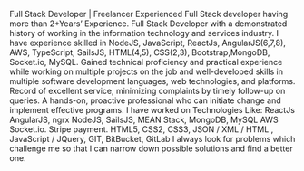 Full Stack Developer | Freelancer
Experienced Full Stack developer having more than 2+Years’ Experience. Full Stack Developer with a demonstrated history of working in the information technology and services industry.
I have experience skilled in NodeJS, JavaScript, ReactJs, AngularJS(6,7,8), AWS, TypeScript, SailsJS, HTML(4,5), CSS(2,3), Bootstrap,MongoDB, Socket.io, MySQL.
Gained technical proficiency and practical experience while working on multiple projects on the job and well-developed skills in multiple software development languages, web technologies, and platforms.
Record of excellent service, minimizing complaints by timely follow-up on queries. A hands-on, proactive professional who can initiate change and implement effective programs.
I have worked on Technologies Like:
ReactJs
AngularJS, ngrx
NodeJS, SailsJS, MEAN Stack,
MongoDB, MySQL
AWS
Socket.io.
Stripe payment.
HTML5, CSS2, CSS3, JSON / XML / HTML , JavaScript / JQuery,
GIT, BitBucket, GitLab
I always look for problems which challenge me so that I can narrow down possible solutions and find a better one.
